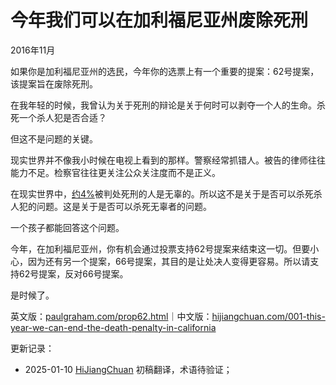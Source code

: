 



# 今年我们可以在加利福尼亚州废除死刑

2016年11月

如果你是加利福尼亚州的选民，今年你的选票上有一个重要的提案：62号提案，该提案旨在废除死刑。

在我年轻的时候，我曾认为关于死刑的辩论是关于何时可以剥夺一个人的生命。杀死一个杀人犯是否合适？

但这不是问题的关键。

现实世界并不像我小时候在电视上看到的那样。警察经常抓错人。被告的律师往往能力不足。检察官往往更关注公众关注度而不是正义。

在现实世界中，[约4%](http://time.com/79572/more-innocent-people-on-death-row-than-estimated-study/)被判处死刑的人是无辜的。所以这不是关于是否可以杀死杀人犯的问题。这是关于是否可以杀死无辜者的问题。

一个孩子都能回答这个问题。

今年，在加利福尼亚州，你有机会通过投票支持62号提案来结束这一切。但要小心，因为还有另一个提案，66号提案，其目的是让处决人变得更容易。所以请支持62号提案，反对66号提案。

是时候了。

英文版：[paulgraham.com/prop62.html](https://paulgraham.com/prop62.html)｜中文版：[hijiangchuan.com/001-this-year-we-can-end-the-death-penalty-in-california](https://hijiangchuan.com/001-this-year-we-can-end-the-death-penalty-in-california)

更新记录：
- 2025-01-10 [HiJiangChuan](https://hijiangchuan.com) 初稿翻译，术语待验证；

